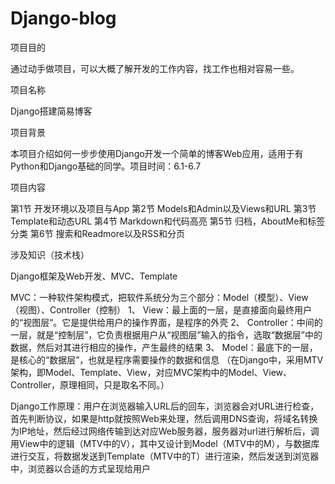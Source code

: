 # Django-blog
项目目的

通过动手做项目，可以大概了解开发的工作内容，找工作也相对容易一些。

项目名称

Django搭建简易博客

项目背景

本项目介绍如何一步步使用Django开发一个简单的博客Web应用，适用于有Python和Django基础的同学。项目时间：6.1-6.7

项目内容

第1节 开发环境以及项目与App
第2节 Models和Admin以及Views和URL
第3节 Template和动态URL
第4节 Markdown和代码高亮
第5节 归档，AboutMe和标签分类
第6节 搜索和Readmore以及RSS和分页

涉及知识（技术栈）

Django框架及Web开发、MVC、Template

MVC：一种软件架构模式，把软件系统分为三个部分：Model（模型）、View（视图）、Controller（控制）
1、	View：最上面的一层，是直接面向最终用户的“视图层“。它是提供给用户的操作界面，是程序的外壳
2、	Controller：中间的一层，就是“控制层”，它负责根据用户从“视图层”输入的指令，选取“数据层”中的数据，然后对其进行相应的操作，产生最终的结果
3、	Model：最底下的一层，是核心的“数据层”，也就是程序需要操作的数据和信息
（在Django中，采用MTV架构，即Model、Template、View，对应MVC架构中的Model、View、Controller，原理相同，只是取名不同。）

Django工作原理：用户在浏览器输入URL后的回车，浏览器会对URL进行检查，首先判断协议，如果是http就按照Web来处理，然后调用DNS查询，将域名转换为IP地址，然后经过网络传输到达对应Web服务器，服务器对url进行解析后，调用View中的逻辑（MTV中的V），其中又设计到Model（MTV中的M），与数据库进行交互，将数据发送到Template（MTV中的T）进行渲染，然后发送到浏览器中，浏览器以合适的方式呈现给用户


